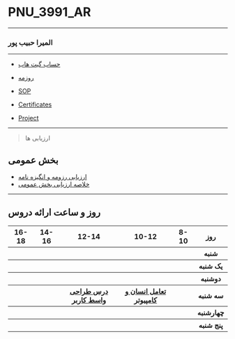 # PNU_3991_AR
---------
### المیرا حبیب پور
----------
- [حساب گیت هاب](https://github.com/habibpour75)

- [روزمه](https://habibpour75.github.io/)

- [SOP](https://nazanin-amini.github.io/SOP/)

- [Certificates](https://github.com/habibpour75/Certificates)

- [Project](https://habibpour75.github.io/Project/.)

------------------
> ارزیابی ها

##  بخش عمومی
- [ارزیابی رزومه و انگیزه نامه](https://github.com/habibpour75/PNU_3991_AR/blob/main/_General/XX_CV_CheckList_AR_3991.pdf)
- [خلاصه ارزیابی بخش عمومی](https://github.com/saharzeinivand/PNU_3991_AR/blob/main/_General/XX_GeneralSection_CheckList_AR_3991.pdf)

-------------------

## روز و ساعت ارائه دروس

<table style="width:100%">
  <tr>
    <th >16-18</th>
    <th >14-16</th>
    <th >12-14</th>
    <th>10-12</th>
    <th>8-10</th>
    <th>روز</th>
  </tr>
  <tr>
    <th ></th>
    <th ></th>
    <th ></th>
    <th></th>
    <th></th>
    <th> شنبه</th>
  </tr>
   <tr>
     <th > </th>
     <th ></th>
     <th></th>
     <th></th>
    <th ></th>
    <th>یک شنبه</th>
  </tr>
   <tr>
     <th > </th>
     <th ></th>
     <th></th>
     <th></th>
    <th ></th>   
    <th>دوشنبه</th>
  </tr>
   <tr>
    <th ></th>
    <th ></th>
    <th><a href="https://github.com/AliRazavi-edu/PNU_3991/tree/master/_BSc/UserInterfaceDesgin">درس طراحی واسط کاربر</a></th>
    <th><a href="https://github.com/AliRazavi-edu/PNU_3991/tree/master/_BSc/HumanComputerInteraction">تعامل انسان و کامپیوتر</a></th>
    <th ></th>
    <th>سه شنبه</th>
  </tr>
   <tr>
    <th ></th>
    <th ></th>
    <th></th>
    <th></th>
     <th ></th>
    <th>چهارشنبه</th>
  </tr>
   <tr>
    <th ></th>
     <th ><a </th>
     <th ></th>
     <th></th>
    <th></th>
    <th>پنج شنبه</th>
  </tr>
</table>
